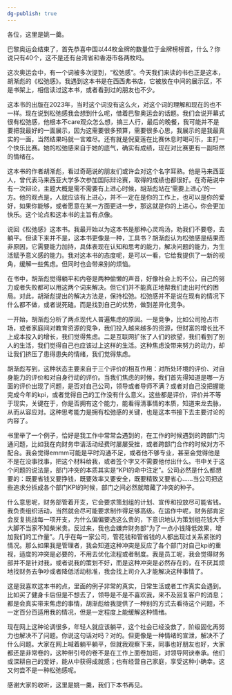 ```yaml
---
dg-publish: true
---
```


各位，这里是姚一羹。

巴黎奥运会结束了，首先恭喜中国以44枚金牌的数量位于金牌榜榜首，什么？你说只有40个，这不是还有台湾省和香港市各两枚吗。

这次奥运会中，有一个词被多次提到，“松弛感”。今天我们来读的书也正是这本，胡渐彪的《松弛感》。我遇到这本书是在西西弗书店，它被放在中间的展示区，不是书架上，相信读过这本书，或者看到过的朋友也不少。

这本书的出版在2023年，当时这个词没有这么火，对这个词的理解和现在的也不一样。现在说到松弛感我会想到什么呢，借着巴黎奥运会的话题。我们会说开幕式很有松弛感，他根本不care观众怎么想，搞三人行，最后的晚餐，我可能并不是要把我最好的一面展示，因为这需要很多预算，需要很多心思，我展示的是我最真实的一面，当然结果吗就一言难尽。还有就是倪夏莲在比赛休息时喝可乐，主打一个快乐比赛。她的松弛感来自于她的底气，确实有成绩，现在对比赛更有一副坦然的情绪在。

这本书的作者胡渐彪，看过奇葩说的朋友们或许会对这个名字耳熟。他是马来西亚人，曾代表马来西亚大学多次参加国际辩论赛，取得的成绩也都很好。在奇葩说中有一次辩论，主题大概是需不需要有上进心时候，胡渐彪站在‘需要上进心’的一方。他的观点是，人就应该有上进心，并不一定在是你的工作上，也可以是你的爱好，如果你能够，或者愿意在某一方面更进一步，那这就是你的上进心，你会更加快乐。这个论点和这本书的主旨有点像。

说回《松弛感》这本书。我最开始以为这本书是那种心灵鸡汤，劝我们不要卷，去躺平。但读下来并不是，这本书更像是一种，工具书？胡渐彪认为松弛感是结果而非原因，它需要能力加持，具体表现在认知和思考的能力，解决问题的能力，为生活赋予意义感的能力。我对这本书的态度呢，是可以一看，它给我提供了一新的视角，缓解一些焦虑。但同时也会带来别的烦恼。

在书中，胡渐彪觉得躺平和内卷是两种偷懒的声音，好像社会上的不公，自己的努力或者失败都可以用这两个词来解决。但它们并不能真正地帮我们走出时代的困局。对此，胡渐彪提出的解决方法是，保持松弛。松弛感并不是说在现有的情况下什么都不做，或者说死磕。而是找到自己的优势，做到差异化竞争。

一开始，胡渐彪分析了两点现代人普遍焦虑的原因。一是竞争，比如公司抢占市场，或者家庭间对教育资源的竞争，我们投入越来越多的资源，但财富的增长比不上成本投入的增长，我们觉得焦虑。二是互联网扩张了人们的欲望，我们看到了别人的生活，我们觉得自己也应该过上这样的生活。这种焦虑没带来努力的动力，却让我们挤压了患得患失的情绪，我们觉得焦虑。

胡渐彪写到，这种状态主要来自于三个评价的相互作用：对所处环境的评价、对自身能力的评价和对自身行动的评价。当我们焦虑的时候，我们首先得知道是哪一方面的评价出现了问题，是否对自己公司，领导或者导师不满？或者对自己没把握能完成今年的kpi，或者觉得自己的工作没有什么意义。这些都是评价，评价并不等于现实，关键在于，你是否拥有这个能力，能看得清事情的本质，知道来龙去脉，从而从容应对。这种思考能力是拥有松弛感的关键，也是这本书接下去主要讨论的内容了。

书里举了一个例子，恰好是我工作中常常会遇到的，在工作的时候遇到的跨部门沟通问题，比如我在向财务申请活动经费时屡屡受挫，或者跨部门合作的时候对方不配合。我会觉得emmm可能是平时沟通不足，或者他不够专业，甚至会觉得他是不是在没事找事，把这个材料给我，或者签个字又不需要他付出什么。书中关于这个问题的说法是，部门冲突的本质其实是“KPI的命中注定”。公司必然是什么都想要的：既要省钱又要挣钱，既要效率又要安全，既要精致又要省心……当公司把这些追求分拆成各个部门KPI的时候，部门之间必然就暗藏了冲突的种子。

什么意思呢，财务部管着开支，它会要求策划组的计划、宣传和投放尽可能省钱。我负责组织活动，当然就会尽可能要求制作得足够高级。在运作中呢，财务部肯定会反复挑战每一项开支，为什么偏偏要选这么贵的，下意识地认为策划组花钱大手大脚不当家不知柴米贵。反过来，我也会嫌弃财务部“为了一点小钱降低效果，增加我们的工作量”。几乎在每一家公司，管花钱和管省钱的人都出现过关系紧张的情况。那么如果我是管理者，我会知道这种冲突是反应了各个部门对自己kpi的重视，适度的冲突是必要的，不用去优化流程或者制度。我是员工呢，我会觉得财务部并不是针对我，或者说我的策划不好，而是这种冲突是必然存在的，在不厌其烦地找财务去争吵或者降低活动标准，我会找上司介入才能解决这种事情了。

这是我喜欢这本书的点，里面的例子非常的真实，日常生活或者工作真实会遇到。比如买了健身卡后但是不想去了，领导是不是不喜欢我，来不及回复客户的消息；都是会真实带来焦虑的事情，胡渐彪给我提供了一种别的方式去看待这个问题，不一定百分百适用我的情况，但是一定程度上能缓解这种情绪。

现在网上这种论调很多，年轻人就应该躺平，这个社会已经没救了，阶级固化再努力也解决不了问题。你说这句话对吗？对的。但更像是一种情绪的宣泄，解决不了什么问题。大家在网上喊着躺平躺平，但就我观察下来，同事也好朋友也好，大家都还是非常卷的，这种带引号的卷不是在工作上面卷加班，对领导阿谀奉承。他们或深耕自己的爱好，能从中获得成就感；也有经营自己家庭，享受这种小确幸。这又何尝不是一种松弛感呢。

感谢大家的收听，这里是姚一羹，我们下本书再见。
